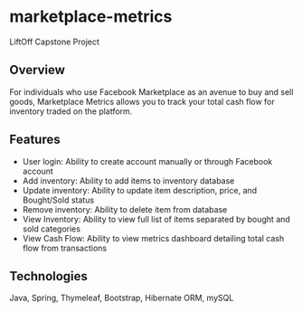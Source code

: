# marketplace-metrics
LiftOff Capstone Project

## Overview
For individuals who use Facebook Marketplace as an avenue to buy and sell goods, Marketplace Metrics allows you to track your total cash flow for inventory traded on the platform.

## Features
 - User login: Ability to create account manually or through Facebook account
 - Add inventory: Ability to add items to inventory database
 - Update inventory: Ability to update item description, price, and Bought/Sold status
 - Remove inventory: Ability to delete item from database
 - View Inventory: Ability to view full list of items separated by bought and sold categories
 - View Cash Flow: Ability to view metrics dashboard detailing total cash flow from transactions

## Technologies
Java, Spring, Thymeleaf, Bootstrap, Hibernate ORM, mySQL


